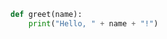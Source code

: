 <link rel="stylesheet" href="https://cdn.jsdelivr.net/npm/highlight.js@10.7.2/styles/github.min.css">
<script src="https://cdn.jsdelivr.net/npm/highlight.js@10.7.2/highlight.min.js"></script>
<script src="https://cdn.jsdelivr.net/npm/highlight.js@10.7.2/languages/python.min.js"></script>


```python class="hljs linenums"
def greet(name):
    print("Hello, " + name + "!")
```
<script>
  hljs.initHighlightingOnLoad();
</script>
